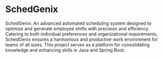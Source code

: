 # SchedGenix
SchedGenix: An advanced automated scheduling system designed to optimize and generate employee shifts with precision and efficiency. Catering to both individual preferences and organizational requirements, SchedGenix ensures a harmonious and productive work environment for teams of all sizes. This project serves as a platform for consolidating knowledge and enhancing skills in Java and Spring Boot.
